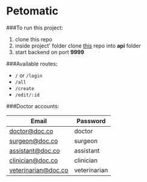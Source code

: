 # Petomatic

###To run this project:

1) clone this repo
2) inside project' folder clone [this](https://github.com/asyahubar/petomatic-final-backend) repo into **api** folder
3) start backend on port **9999**

###Available routes:
- `/` or `/login`
- `/all`
- `/create`
- `/edit/:id`

###Doctor accounts:

Email | Password
----- | --------
doctor@doc.co | doctor
surgeon@doc.co | surgeon
assistant@doc.co | assistant
clinician@doc.co | clinician
veterinarian@doc.co | veterinarian
